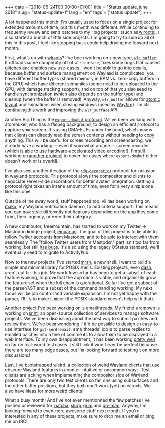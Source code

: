 +++
date = "2018-06-24T00:00:00+01:00"
title = "Status update, june 2018"
slug = "status-update-1"
lang = "en"
tags = ["status update"]
+++

A lot happened this month. I'm usually used to focus on a single project for
extended amounts of time, but this month was different. While continuing to
frequently review and send patches to my "big projects" (such as [wlroots]), I
also started a bunch of little side projects. I'm going to try to sum up all
of this in this post, I feel like stepping back could help driving me forward
next month.

First, what's up with [wlroots]? I've been working on a new type,
[`wlr_buffer`][wlr_buffer].
It offloads some complexity off of `wlr_surface`, fixes some bugs that caused
glitches and enables new use-cases. I won't be able to go into details, because
buffer and surface management on Wayland is complicated: you have different
buffer types (shared memory in RAM vs. zero-copy buffers in the GPU) which
have different semantics (some need to be uploaded to the GPU, with damage
tracking support), and on top of that you also need to handle synchronization
(which also depends on the buffer type) and cleanup (when the buffer is
removed). Anyway, `wlr_buffer` allows for [atomic layout] and animations when
closing windows (used by [Wayfire][wayfire]). I'm still
[continuing this work][redesign surface state] and improving the `wlr_surface`
API.

Another Big Thing is the [`export-dmabuf` protocol][export-dmabuf]. We've been
working with atomnuker, who has a ffmpeg background, to design an efficient
protocol to capture your screen. It's using DMA-BUFs under the hood, which means
that clients can directly read the screen contents without needing to copy
anything. This will be useful for screen recording and screencasting, we already
have a working — even if somewhat arcane — screen recorder (which is able to use
hardware-accelerated video encoding!). I'm still working on
[another protocol][screencopy] to cover the cases where `export-dmabuf` either
doesn't work or is overkill.

I've also sent another iteration of the [`xdg-decoration`][xdg-decoration]
protocol for inclusion in wayland-protocols. This protocol allows the compositor
and clients to negociate server-side decorations for better system integration.
Getting a protocol right takes an insane amount of time, even for a very simple
one like this one!

Outside of the sway world, stuff happened too. vil has been working on [mako],
my Wayland notification daemon, to add criteria support. This means you can now
style differently notifications depending on the app they come from, their
urgency, or even their category.

A new contributor, freemountain, has started to work on my Twitter → Mastodon
bridge project, [emuarius]. The goal of this project is to be able to follow
Twitter accounts from Mastodon, and to be able to interact with them seamlessly.
The "follow Twitter users from Mastodon" part isn't too far from working, but
still [has bugs][emuarius-bug]. It's also using the legacy OStatus standard,
we'll eventually need to migrate to ActivityPub.

Now to the new projects. I've started [mrsh], a new shell. I want to build
a simple and minimal library for POSIX shells. Existing projects, even [dash],
aren't cut for this job. My workflow so far has been to get a subset of each
feature working, to prove that the approach is viable, and organically grow the
feature set when the full chain is operational. So far I've got a subset of the
parser/AST and a subset of the command handling working. My next focus will be
job control and variable expansion. I'm not yet happy with the parser, I'll try
to make it nicer (the POSIX standard doesn't help with that).

Another project I've been working on is [emailthreads]. My friend sircmpwn is
working on [sr.ht][srht], an open-source collection of services to manage
software projects. We've been discussing about the best way to submit patches
and review them. We've been wondering if it'd be possible to design an
easy-to-use interface for `git-send-email`. emailthreads' job is to parse
replies to emailed patches into a tree of comments to allow them to be displayed
in a web interface. To my own disappointment, it has been working
[pretty well][emailthreads-output-example] so far on real-world test cases. I
still think it won't ever be perfect because there are too many edge cases, but
I'm looking forward to testing it on more discussions!

Last, I've bootstrapped [wleird], a collection of weird Wayland clients that use
obscure Wayland features in counter-intuitive or uncommon ways. Test clients are
lacking when implementing the compositor side of Wayland protocols. There are
only two test clients so far, one using subsurfaces and the other buffer
positions, but they both don't work (yet) on wlroots. We also have ideas for
more weird clients!

What a busy month! And I've not even mentionned the few patches I've pushed or
reviewed for [matcha], [slurp], [grim] and [go-imap][go-imap-move]. Anyway, I'm
looking forward to even more awesome stuff next month. If you're interested in
any of these projects, make sure to drop me an email or ping me on IRC!

[wlroots]: https://github.com/swaywm/wlroots
[wlr_buffer]: https://github.com/swaywm/wlroots/pull/1050
[atomic layout]: https://github.com/swaywm/sway/pull/2072
[wayfire]: https://github.com/ammen99/wayfire
[redesign surface state]: https://github.com/swaywm/wlroots/pull/1076
[export-dmabuf]: https://github.com/swaywm/wlroots/pull/992
[screencopy]: https://github.com/swaywm/wlroots/pull/1069
[xdg-decoration]: https://lists.freedesktop.org/archives/wayland-devel/2018-June/038523.html
[mako]: https://github.com/emersion/mako
[emuarius]: https://github.com/emersion/emuarius
[emuarius-bug]: https://github.com/emersion/emuarius/issues/7
[mrsh]: https://github.com/emersion/mrsh
[dash]: http://gondor.apana.org.au/~herbert/dash/
[emailthreads]: https://github.com/emersion/python-emailthreads
[srht]: https://meta.sr.ht/
[emailthreads-output-example]: https://github.com/emersion/python-emailthreads/blob/master/test/data/multiple-replies/output3.txt
[wleird]: https://github.com/emersion/wleird
[matcha]: https://github.com/emersion/matcha
[slurp]: https://github.com/emersion/slurp
[grim]: https://github.com/emersion/grim
[go-imap-move]: https://github.com/emersion/go-imap-move
